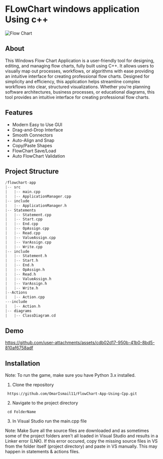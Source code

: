# FLowChart windows application Using c++
![Flow Chart](https://github.com/user-attachments/assets/61ca0971-7bca-4235-b763-2664da2544b3)

## About
This Windows Flow Chart Application is a user-friendly tool for designing, editing, and managing flow charts, fully built using C++. It allows users to visually map out processes, workflows, or algorithms with ease providing an intuitive interface for creating professional flow charts. Designed for simplicity and efficiency, this application helps streamline complex workflows into clear, structured visualizations. Whether you're planning software architectures, business processes, or educational diagrams, this tool provides an intuitive interface for creating professional flow charts. 
## Features
- Modern Easy to Use GUI
- Drag-and-Drop Interface
- Smooth Connectors
- Auto-Align and Snap
- Copy/Paste Shapes
- FlowChart Save/Load
- Auto FlowChart Validation
## Project Structure

```C++
/flowchart-app
|-- src
|   |-- main.cpp
|   |-- ApplicationManager.cpp
|-- include
|   |-- ApplicationManager.h
|-- Statements
|   |-- Statement.cpp
|   |-- Start.cpp
|   |-- End.cpp
|   |-- OpAssign.cpp
|   |-- Read.cpp
|   |-- ValueAssign.cpp
|   |-- VarAssign.cpp
|   |-- Write.cpp
|-- include
|   |-- Statement.h
|   |-- Start.h
|   |-- End.h
|   |-- OpAssign.h
|   |-- Read.h
|   |-- ValueAssign.h
|   |-- VarAssign.h
|   |-- Write.h
|--Actions
|   |-- Action.cpp
---include
|   |-- Action.h
|-- diagrams
|   |-- ClassDiagram.cd
```
## Demo
https://github.com/user-attachments/assets/cdb02d17-950b-41b0-8bd5-810af6758adf

## Installation
Note: To run the game, make sure you have Python 3.x installed.
1. Clone the repository
```
 https://github.com/OmarIsmail11/FlowChart-App-Using-Cpp.git
```
2. Navigate to the project directory
```
 cd FolderName
```
3. In Visual Studio run the main.cpp file

Note: Make Sure all the source files are downloaded and as sometimes some of the project folders aren't all loaded in Visual Studio and results in a Linker error (LNK).
If this error occured, copy the missing source files in VS from the folder itself (project directory) and paste in VS manually. This may happen in statements & actions files.  

